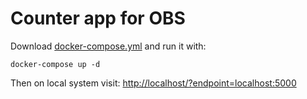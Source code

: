 # Counter app for OBS
Download [docker-compose.yml](https://raw.githubusercontent.com/TheTrueCoder/stream-counter/main/docker-compose.yml) and run it with:

`docker-compose up -d`

Then on local system visit: [http://localhost/?endpoint=localhost:5000](http://localhost/?endpoint=localhost:5000)